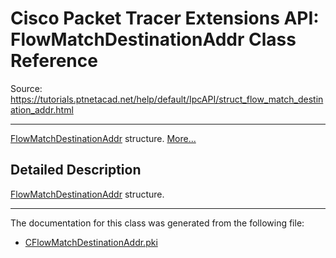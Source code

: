 # Cisco Packet Tracer Extensions API: FlowMatchDestinationAddr Class Reference

Source: https://tutorials.ptnetacad.net/help/default/IpcAPI/struct_flow_match_destination_addr.html

---

[FlowMatchDestinationAddr](struct_flow_match_destination_addr.html "FlowMatchDestinationAddr structure.") structure. [More...](struct_flow_match_destination_addr.html#details)

## Detailed Description

[FlowMatchDestinationAddr](struct_flow_match_destination_addr.html "FlowMatchDestinationAddr structure.") structure. 

* * *

The documentation for this class was generated from the following file:

  * [CFlowMatchDestinationAddr.pki](_c_flow_match_destination_addr_8pki.html)


